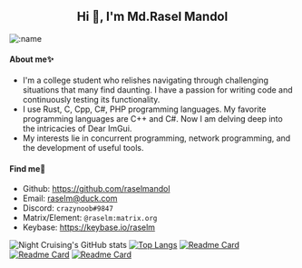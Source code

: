 <h2 align="center">Hi 👋, I'm Md.Rasel Mandol</h2>

![:name](https://count.getloli.com/get/@:raselmandol?theme=rule34)

#### About me✨ 

* I'm a college student who relishes navigating through challenging situations that many find daunting. I have a passion for writing code and continuously testing its functionality.
* I use Rust, C, Cpp, C#, PHP programming languages. My favorite programming languages are C++ and C#. Now I am delving deep into the intricacies of Dear ImGui.
* My interests lie in concurrent programming, network programming, and the development of useful tools.

#### Find me👀

* Github: <https://github.com/raselmandol>
* Email: <raselm@duck.com>
* Discord: `crazynoob#9847`
* Matrix/Element: `@raselm:matrix.org`
* Keybase: <https://keybase.io/raselm>


![Night Cruising's GitHub stats](https://github-readme-stats-git-masterrstaa-rickstaa.vercel.app/api?username=raselmandol&show_icons=true&count_private=true)
[![Top Langs](https://github-readme-stats.vercel.app/api/top-langs/?username=raselmandol&layout=compact&hide=javascript,html,css,PowerShell)](https://github.com/anuraghazra/github-readme-stats)
[![Readme Card](https://github-readme-stats.vercel.app/api/pin/?username=raselmandol&repo=KOELbit-RvA)](https://github.com/raselmandol/KOELbit-RvA)
[![Readme Card](https://github-readme-stats.vercel.app/api/pin/?username=raselmandol&repo=comprehensive-rust-bn)](https://github.com/raselmandol/comprehensive-rust-bn)
[![Readme Card](https://github-readme-stats.vercel.app/api/pin/?username=raselmandol&repo=ubGUI)](https://github.com/raselmandol/ubGUI)
